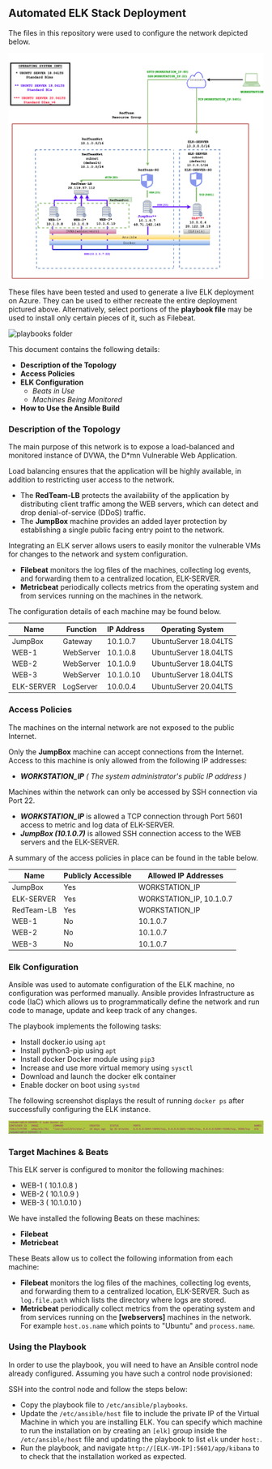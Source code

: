 ## Automated ELK Stack Deployment

The files in this repository were used to configure the network depicted below.

![network diagram](Images/redTeamNetworkTopolgy.jpg)

These files have been tested and used to generate a live ELK deployment on Azure. They can be used to either recreate the entire deployment pictured above. Alternatively, select portions of the **playbook file**  may be used to install only certain pieces of it, such as Filebeat.

  ![playbooks folder](ansible)

This document contains the following details:
- **Description of the Topology**
- **Access Policies**
- **ELK Configuration**
  - _Beats in Use_
  - _Machines Being Monitored_
- **How to Use the Ansible Build**


### Description of the Topology

The main purpose of this network is to expose a load-balanced and monitored instance of DVWA, the D*mn Vulnerable Web Application.

Load balancing ensures that the application will be highly available, in addition to restricting user access to the network.
- The **RedTeam-LB** protects the availability of the application by distributing client traffic among the WEB servers, which can detect and drop denial-of-service (DDoS) traffic. 
- The **JumpBox** machine provides an added layer protection by establishing a single public facing entry point to the network.

Integrating an ELK server allows users to easily monitor the vulnerable VMs for changes to the network and system configuration.
- **Filebeat** monitors the log files of the machines, collecting log events, and forwarding them to a centralized location, ELK-SERVER.
- **Metricbeat**  periodically collects metrics from the operating system and from services running on the machines in the network.

The configuration details of each machine may be found below.

| Name      | Function | IP Address | Operating System      |
|-----------|----------|------------|-----------------------|
| JumpBox   | Gateway  | 10.1.0.7   | UbuntuServer 18.04LTS |
| WEB-1     | WebServer| 10.1.0.8   | UbuntuServer 18.04LTS |
| WEB-2     | WebServer| 10.1.0.9   | UbuntuServer 18.04LTS |
| WEB-3     | WebServer| 10.1.0.10  | UbuntuServer 18.04LTS |
| ELK-SERVER| LogServer| 10.0.0.4   | UbuntuServer 20.04LTS |



### Access Policies

The machines on the internal network are not exposed to the public Internet. 

Only the **JumpBox** machine can accept connections from the Internet. Access to this machine is only allowed from the following IP addresses:
- **_WORKSTATION_IP_** _( The system administrator's public IP address )_  

Machines within the network can only be accessed by SSH connection via Port 22.

- **_WORKSTATION_IP_** is allowed a TCP connection through Port 5601 access to metric and log data of ELK-SERVER.
- **_JumpBox (10.1.0.7)_** is allowed SSH connection access to the WEB servers and the ELK-SERVER.


A summary of the access policies in place can be found in the table below.

| Name      | Publicly Accessible | Allowed IP Addresses    |
|---------- |---------------------|-------------------------|
| JumpBox   | Yes                 | WORKSTATION_IP          |
| ELK-SERVER| Yes                 | WORKSTATION_IP, 10.1.0.7|
| RedTeam-LB| Yes                 | WORKSTATION_IP          |
| WEB-1     | No                  | 10.1.0.7                |
| WEB-2     | No                  | 10.1.0.7                |
| WEB-3     | No                  | 10.1.0.7                |


### Elk Configuration

Ansible was used to automate configuration of the ELK machine, no configuration was performed manually. Ansible provides Infrastructure as code (IaC) which allows us to programmatically define the network and run code to manage, update and keep track of any changes. 

The playbook implements the following tasks:
- Install docker.io using ``apt``
- Install python3-pip using ``apt``
- Install docker Docker module using ``pip3``
- Increase and use more virtual memory using ``sysctl``
- Download and launch the docker elk container
- Enable docker on boot using ``systmd``

The following screenshot displays the result of running `docker ps` after successfully configuring the ELK instance.

![docker ps](Images/docker_ps.png)

### Target Machines & Beats
This ELK server is configured to monitor the following machines:
- WEB-1 ( 10.1.0.8 )
- WEB-2 ( 10.1.0.9 )
- WEB-3 ( 10.1.0.10 )

We have installed the following Beats on these machines:
- **Filebeat**
- **Metricbeat**

These Beats allow us to collect the following information from each machine:
- **Filebeat** monitors the log files of the machines, collecting log events, and forwarding them to a centralized location, ELK-SERVER. Such as ``log.file.path`` which lists the directory where logs are stored.
- **Metricbeat**  periodically collect metrics from the operating system and from services running on the **[webservers]** machines in the network. For example `host.os.name` which points to "Ubuntu" and ``process.name``. 


### Using the Playbook
In order to use the playbook, you will need to have an Ansible control node already configured. Assuming you have such a control node provisioned: 

SSH into the control node and follow the steps below:
- Copy the playbook file to ``/etc/ansible/playbooks``.
- Update the ``/etc/ansible/host`` file to include the private IP of the Virtual Machine in which you are installing ELK. You can specify which machine to run the installation on by creating an ``[elk]`` group inside the ``/etc/ansible/host`` file and updating the playbook to list ``elk`` under ``host:``.
- Run the playbook, and navigate ``http://[ELK-VM-IP]:5601/app/kibana`` to  to check that the installation worked as expected.
